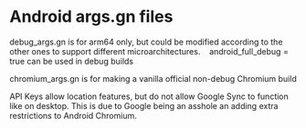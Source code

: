 # Android args.gn files

debug_args.gn is for arm64 only, but could be modified according to the other ones to
 support different microarchitectures.
&nbsp;&nbsp; android_full_debug = true can be used in debug builds

chromium_args.gn is for making a vanilla official non-debug Chromium build

API Keys allow location features, but do not allow Google Sync to function like on desktop.
This is due to Google being an asshole an adding extra restrictions to Android Chromium.
